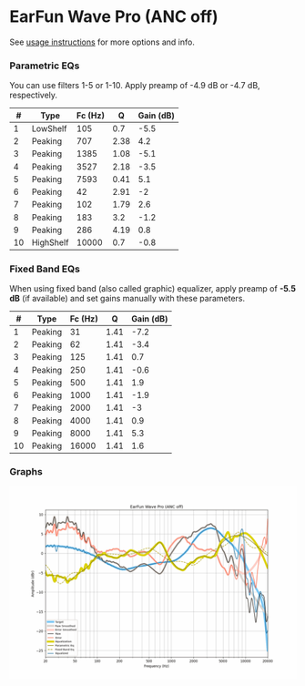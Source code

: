 # EarFun Wave Pro (ANC off)
See [usage instructions](https://github.com/jaakkopasanen/AutoEq#usage) for more options and info.

### Parametric EQs
You can use filters 1-5 or 1-10. Apply preamp of -4.9 dB or -4.7 dB, respectively.

|   # | Type      |   Fc (Hz) |    Q |   Gain (dB) |
|-----|-----------|-----------|------|-------------|
|   1 | LowShelf  |       105 | 0.7  |        -5.5 |
|   2 | Peaking   |       707 | 2.38 |         4.2 |
|   3 | Peaking   |      1385 | 1.08 |        -5.1 |
|   4 | Peaking   |      3527 | 2.18 |        -3.5 |
|   5 | Peaking   |      7593 | 0.41 |         5.1 |
|   6 | Peaking   |        42 | 2.91 |        -2   |
|   7 | Peaking   |       102 | 1.79 |         2.6 |
|   8 | Peaking   |       183 | 3.2  |        -1.2 |
|   9 | Peaking   |       286 | 4.19 |         0.8 |
|  10 | HighShelf |     10000 | 0.7  |        -0.8 |

### Fixed Band EQs
When using fixed band (also called graphic) equalizer, apply preamp of **-5.5 dB** (if available) and set gains manually with these parameters.

|   # | Type    |   Fc (Hz) |    Q |   Gain (dB) |
|-----|---------|-----------|------|-------------|
|   1 | Peaking |        31 | 1.41 |        -7.2 |
|   2 | Peaking |        62 | 1.41 |        -3.4 |
|   3 | Peaking |       125 | 1.41 |         0.7 |
|   4 | Peaking |       250 | 1.41 |        -0.6 |
|   5 | Peaking |       500 | 1.41 |         1.9 |
|   6 | Peaking |      1000 | 1.41 |        -1.9 |
|   7 | Peaking |      2000 | 1.41 |        -3   |
|   8 | Peaking |      4000 | 1.41 |         0.9 |
|   9 | Peaking |      8000 | 1.41 |         5.3 |
|  10 | Peaking |     16000 | 1.41 |         1.6 |

### Graphs
![](./EarFun%20Wave%20Pro%20(ANC%20off).png)
